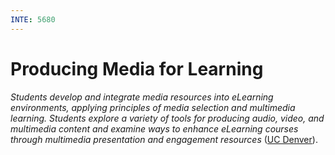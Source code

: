 ```yaml
---
INTE: 5680
---
```


# Producing Media for Learning

>
  _Students develop and integrate media resources into eLearning environments, applying principles of media selection and multimedia learning. Students explore a variety of tools for producing audio, video, and multimedia content and examine ways to enhance eLearning courses through multimedia presentation and engagement resources_ ([UC Denver](https://catalog.ucdenver.edu/cu-denver/graduate/schools-colleges-departments/school-education-human-development/learning-design-technology/)).

